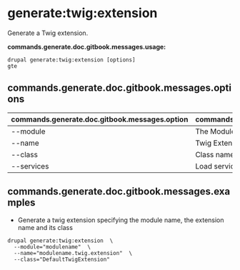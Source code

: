 # generate:twig:extension
Generate a Twig extension.

**commands.generate.doc.gitbook.messages.usage:**
```
drupal generate:twig:extension [options]
gte
```

## commands.generate.doc.gitbook.messages.options
commands.generate.doc.gitbook.messages.option | commands.generate.doc.gitbook.messages.details
-------|-------------
--module | The Module name.
--name | Twig Extension name
--class | Class name
--services | Load services from the container.

## commands.generate.doc.gitbook.messages.examples
* Generate a twig extension specifying the module name, the extension name and its class
```
drupal generate:twig:extension  \
  --module="modulename"  \
  --name="modulename.twig.extension"  \
  --class="DefaultTwigExtension"
```
